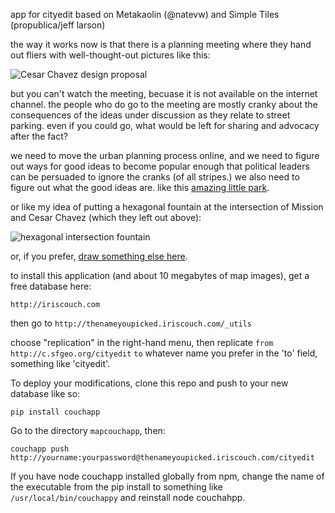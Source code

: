 app for cityedit based on Metakaolin (@natevw) and Simple Tiles (propublica/jeff larson)

the way it works now is that there is a planning meeting where they hand out fliers with
well-thought-out pictures like this:

![Cesar Chavez design proposal](http://sf.streetsblog.org/wp-content/uploads/2010/11/Picture-10.jpg)

but you can't watch the meeting, becuase it is not available on the internet channel. the 
people who do go to the meeting are mostly cranky about the consequences of the ideas under 
discussion as they relate to street parking. even if you could go, what would be left for 
sharing and advocacy after the fact?

we need to move the urban planning process online, and we need to figure out ways for
good ideas to become popular enough that political leaders can be persuaded to ignore the
cranks (of all stripes.) we also need to figure out what the good ideas are. like this
[amazing little park](http://missionlocal.org/2010/04/guerrero-park-blossoms-in-a-sea-of-concrete/).

or like my idea of putting a hexagonal fountain at the intersection of Mission and Cesar Chavez (which they left out above):

![hexagonal intersection fountain](http://h.sfgeo.org/a300mphach/hexagonintersect/hexagonintersection.png)

or, if you prefer, [draw something else here](http://cityedit.sfgeo.org/cityedit/_design/maps/_show/editor#20.00/37.74817/-122.41807). 

to install this application (and about 10 megabytes of map images), get a free database here:

`http://iriscouch.com`

then go to `http://thenameyoupicked.iriscouch.com/_utils`

choose "replication" in the right-hand menu, then replicate `from` `http://c.sfgeo.org/cityedit` `to`
whatever name you prefer in the 'to' field, something like 'cityedit'.

To deploy your modifications, clone this repo and push to your new database like so:

`pip install couchapp`

Go to the directory `mapcouchapp`, then:

`couchapp push http://yourname:yourpassword@thenameyoupicked.iriscouch.com/cityedit`

If you have node couchapp installed globally from npm, change the name of the executable
from the pip install to something like `/usr/local/bin/couchappy` and reinstall node couchahpp.
